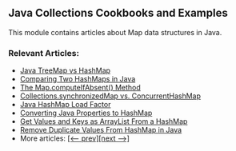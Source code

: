 ## Java Collections Cookbooks and Examples

This module contains articles about Map data structures in Java.

### Relevant Articles: 
- [Java TreeMap vs HashMap](https://www.baeldung.com/java-treemap-vs-hashmap)
- [Comparing Two HashMaps in Java](https://www.baeldung.com/java-compare-hashmaps)
- [The Map.computeIfAbsent() Method](https://www.baeldung.com/java-map-computeifabsent)
- [Collections.synchronizedMap vs. ConcurrentHashMap](https://www.baeldung.com/java-synchronizedmap-vs-concurrenthashmap)
- [Java HashMap Load Factor](https://www.baeldung.com/java-hashmap-load-factor)
- [Converting Java Properties to HashMap](https://www.baeldung.com/java-convert-properties-to-hashmap)
- [Get Values and Keys as ArrayList From a HashMap](https://www.baeldung.com/java-values-keys-arraylists-hashmap)
- [Remove Duplicate Values From HashMap in Java](https://www.baeldung.com/java-hashmap-delete-duplicates)
- More articles: [[<-- prev]](/core-java-modules/core-java-collections-maps-2)[[next -->]](/core-java-modules/core-java-collections-maps-4)
